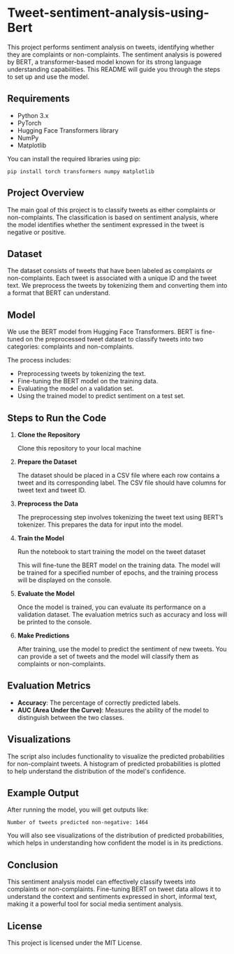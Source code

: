 # Tweet-sentiment-analysis-using-Bert

This project performs sentiment analysis on tweets, identifying whether they are complaints or non-complaints. The sentiment analysis is powered by BERT, a transformer-based model known for its strong language understanding capabilities. This README will guide you through the steps to set up and use the model.

## Requirements

- Python 3.x
- PyTorch
- Hugging Face Transformers library
- NumPy
- Matplotlib

You can install the required libraries using pip:

```
pip install torch transformers numpy matplotlib
```

## Project Overview

The main goal of this project is to classify tweets as either complaints or non-complaints. The classification is based on sentiment analysis, where the model identifies whether the sentiment expressed in the tweet is negative or positive.

## Dataset

The dataset consists of tweets that have been labeled as complaints or non-complaints. Each tweet is associated with a unique ID and the tweet text. We preprocess the tweets by tokenizing them and converting them into a format that BERT can understand.

## Model

We use the BERT model from Hugging Face Transformers. BERT is fine-tuned on the preprocessed tweet dataset to classify tweets into two categories: complaints and non-complaints.

The process includes:
- Preprocessing tweets by tokenizing the text.
- Fine-tuning the BERT model on the training data.
- Evaluating the model on a validation set.
- Using the trained model to predict sentiment on a test set.

## Steps to Run the Code

1. **Clone the Repository**

   Clone this repository to your local machine

2. **Prepare the Dataset**

   The dataset should be placed in a CSV file where each row contains a tweet and its corresponding label. The CSV file should have columns for tweet text and tweet ID.

3. **Preprocess the Data**

   The preprocessing step involves tokenizing the tweet text using BERT’s tokenizer. This prepares the data for input into the model.

4. **Train the Model**

   Run the notebook to start training the model on the tweet dataset

   This will fine-tune the BERT model on the training data. The model will be trained for a specified number of epochs, and the training process will be displayed on the console.

5. **Evaluate the Model**

   Once the model is trained, you can evaluate its performance on a validation dataset. The evaluation metrics such as accuracy and loss will be printed to the console.

6. **Make Predictions**

   After training, use the model to predict the sentiment of new tweets. You can provide a set of tweets and the model will classify them as complaints or non-complaints.

## Evaluation Metrics

- **Accuracy**: The percentage of correctly predicted labels.
- **AUC (Area Under the Curve)**: Measures the ability of the model to distinguish between the two classes.

## Visualizations

The script also includes functionality to visualize the predicted probabilities for non-complaint tweets. A histogram of predicted probabilities is plotted to help understand the distribution of the model's confidence.

## Example Output

After running the model, you will get outputs like:

```
Number of tweets predicted non-negative: 1464
```

You will also see visualizations of the distribution of predicted probabilities, which helps in understanding how confident the model is in its predictions.

## Conclusion

This sentiment analysis model can effectively classify tweets into complaints or non-complaints. Fine-tuning BERT on tweet data allows it to understand the context and sentiments expressed in short, informal text, making it a powerful tool for social media sentiment analysis.

## License

This project is licensed under the MIT License.

